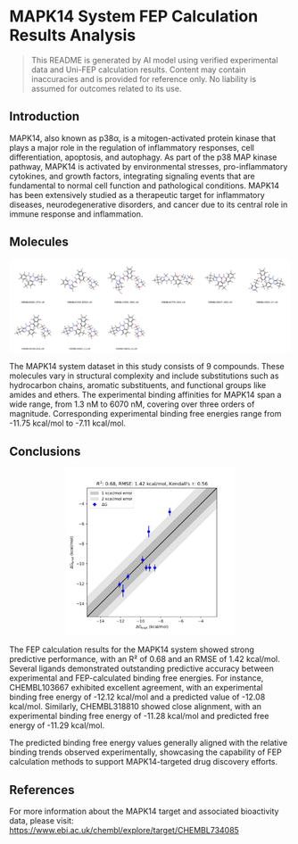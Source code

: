 # MAPK14 System FEP Calculation Results Analysis

> This README is generated by AI model using verified experimental data and Uni-FEP calculation results. Content may contain inaccuracies and is provided for reference only. No liability is assumed for outcomes related to its use.

## Introduction

MAPK14, also known as p38α, is a mitogen-activated protein kinase that plays a major role in the regulation of inflammatory responses, cell differentiation, apoptosis, and autophagy. As part of the p38 MAP kinase pathway, MAPK14 is activated by environmental stresses, pro-inflammatory cytokines, and growth factors, integrating signaling events that are fundamental to normal cell function and pathological conditions. MAPK14 has been extensively studied as a therapeutic target for inflammatory diseases, neurodegenerative disorders, and cancer due to its central role in immune response and inflammation.

## Molecules

![Molecular structures of representative compounds](mol_grid.png)

The MAPK14 system dataset in this study consists of 9 compounds. These molecules vary in structural complexity and include substitutions such as hydrocarbon chains, aromatic substituents, and functional groups like amides and ethers. The experimental binding affinities for MAPK14 span a wide range, from 1.3 nM to 6070 nM, covering over three orders of magnitude. Corresponding experimental binding free energies range from -11.75 kcal/mol to -7.11 kcal/mol.

## Conclusions

<p align="center"><img src="result_dG.png" width="300"></p>

The FEP calculation results for the MAPK14 system showed strong predictive performance, with an R² of 0.68 and an RMSE of 1.42 kcal/mol. Several ligands demonstrated outstanding predictive accuracy between experimental and FEP-calculated binding free energies. For instance, CHEMBL103667 exhibited excellent agreement, with an experimental binding free energy of -12.12 kcal/mol and a predicted value of -12.08 kcal/mol. Similarly, CHEMBL318810 showed close alignment, with an experimental binding free energy of -11.28 kcal/mol and predicted free energy of -11.29 kcal/mol. 

The predicted binding free energy values generally aligned with the relative binding trends observed experimentally, showcasing the capability of FEP calculation methods to support MAPK14-targeted drug discovery efforts.

## References

For more information about the MAPK14 target and associated bioactivity data, please visit:
https://www.ebi.ac.uk/chembl/explore/target/CHEMBL734085